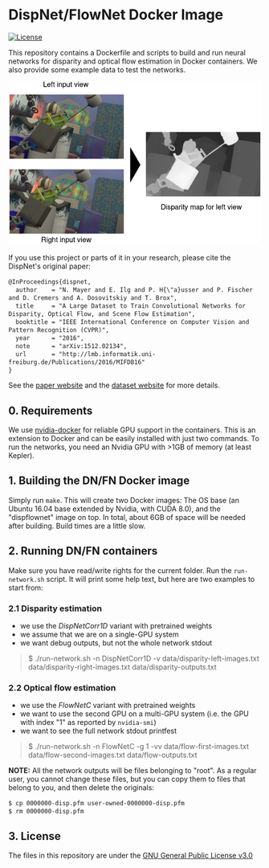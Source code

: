 # DispNet/FlowNet Docker Image

[![License](https://img.shields.io/badge/license-GPLv3-blue.svg)](LICENSE)

This repository contains a Dockerfile and scripts to build and run neural networks for disparity and optical flow estimation in Docker containers. We also provide some example data to test the networks. 

![Teaser](data/teaser.png)

If you use this project or parts of it in your research, please cite the DispNet's original paper:

    @InProceedings{dispnet,
      author    = "N. Mayer and E. Ilg and P. H{\"a}usser and P. Fischer and D. Cremers and A. Dosovitskiy and T. Brox",
      title     = "A Large Dataset to Train Convolutional Networks for Disparity, Optical Flow, and Scene Flow Estimation",
      booktitle = "IEEE International Conference on Computer Vision and Pattern Recognition (CVPR)",
      year      = "2016",
      note      = "arXiv:1512.02134",
      url       = "http://lmb.informatik.uni-freiburg.de/Publications/2016/MIFDB16"
    }

See the [paper website](http://lmb.informatik.uni-freiburg.de/Publications/2016/MIFDB16) and the [dataset website](https://lmb.informatik.uni-freiburg.de/resources/datasets/SceneFlowDatasets.en.html) for more details.

## 0. Requirements

We use [nvidia-docker](https://github.com/NVIDIA/nvidia-docker#quick-start) for reliable GPU support in the containers. This is an extension to Docker and can be easily installed with just two commands.
To run the networks, you need an Nvidia GPU with >1GB of memory (at least Kepler).


## 1. Building the DN/FN Docker image

Simply run `make`. This will create two Docker images: The OS base (an Ubuntu 16.04 base extended by Nvidia, with CUDA 8.0), and the "dispflownet" image on top. In total, about 6GB of space will be needed after building. Build times are a little slow.


## 2. Running DN/FN containers

Make sure you have read/write rights for the current folder. Run the `run-network.sh` script. It will print some help text, but here are two examples to start from:

### 2.1 Disparity estimation
- we use the *DispNetCorr1D* variant with pretrained weights
- we assume that we are on a single-GPU system
- we want debug outputs, but not the whole network stdout

> $ ./run-network.sh -n DispNetCorr1D -v data/disparity-left-images.txt data/disparity-right-images.txt data/disparity-outputs.txt


### 2.2 Optical flow estimation
- we use the *FlowNetC* variant with pretrained weights
- we want to use the second GPU on a multi-GPU system (i.e. the GPU with index "1" as reported by `nvidia-smi`)
- we want to see the full network stdout printfest

> $ ./run-network.sh -n FlowNetC -g 1 -vv data/flow-first-images.txt data/flow-second-images.txt data/flow-outputs.txt


**NOTE:** All the network outputs will be files belonging to "root".  As a regular user, you cannot change these files, but you can copy them to files that belong to you, and then delete the originals:

    $ cp 0000000-disp.pfm user-owned-0000000-disp.pfm
    $ rm 0000000-disp.pfm


## 3. License
The files in this repository are under the [GNU General Public License v3.0](LICENSE)

